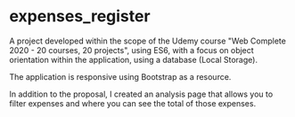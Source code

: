 # expenses_register

A project developed within the scope of the Udemy course "Web Complete 2020 - 20 courses, 20 projects", using ES6, 
with a focus on object orientation within the application, using a database (Local Storage).

The application is responsive using Bootstrap as a resource.

In addition to the proposal, I created an analysis page that allows you to filter expenses and where you can see the total of those expenses.
